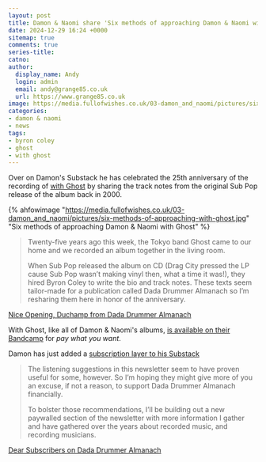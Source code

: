 ```yaml
---
layout: post
title: Damon & Naomi share 'Six methods of approaching Damon & Naomi with Ghost'
date: 2024-12-29 16:24 +0000
sitemap: true
comments: true
series-title:
catno:
author:
  display_name: Andy
  login: admin
  email: andy@grange85.co.uk
  url: https://www.grange85.co.uk
image: https://media.fullofwishes.co.uk/03-damon_and_naomi/pictures/six-methods-of-approaching-with-ghost.jpg
categories:
- damon & naomi
- news
tags:
- byron coley
- ghost
- with ghost
---
```

Over on Damon's Substack he has celebrated the 25th anniversary of the recording of [with Ghost]() by sharing the track notes from the original Sub Pop release of the album back in 2000.

{% ahfowimage "https://media.fullofwishes.co.uk/03-damon_and_naomi/pictures/six-methods-of-approaching-with-ghost.jpg" "Six methods of approaching Damon & Naomi with Ghost" %}

<blockquote>
<p>Twenty-five years ago this week, the Tokyo band Ghost came to our home and we recorded an album together in the living room.</p>

<p>When Sub Pop released the album on CD (Drag City pressed the LP cause Sub Pop wasn’t making vinyl then, what a time it was!), they hired Byron Coley to write the bio and track notes. These texts seem tailor-made for a publication called Dada Drummer Almanach so I’m resharing them here in honor of the anniversary.</p>
</blockquote>
<p class="caption"><a href="https://dadadrummer.substack.com/p/nice-opening-duchamp">Nice Opening, Duchamp from Dada Drummer Almanach</a></p>

With Ghost, like all of Damon & Naomi's albums, [is available on their Bandcamp](https://damonandnaomi.bandcamp.com/album/damon-naomi-with-ghost) for _pay what you want_.

Damon has just added a [subscription layer to his Substack](https://dadadrummer.substack.com/subscribe) 

<blockquote>
<p>The listening suggestions in this newsletter seem to have proven useful for some, however. So I’m hoping they might give more of you an excuse, if not a reason, to support Dada Drummer Almanach financially.</p>

<p>To bolster those recommendations, I’ll be building out a new paywalled section of the newsletter with more information I gather and have gathered over the years about recorded music, and recording musicians.</p>
</blockquote>
<p class="caption"><a href="https://dadadrummer.substack.com/p/dear-subscribers">Dear Subscribers on Dada Drummer Almanach</a></p>
